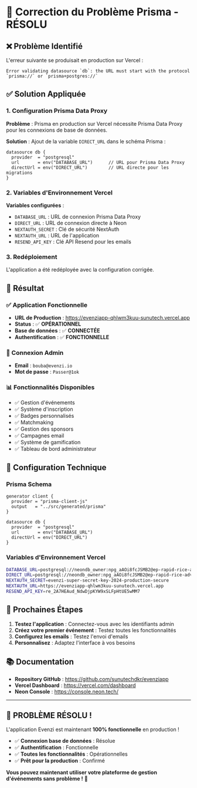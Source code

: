 # 🔧 Correction du Problème Prisma - RÉSOLU

## ❌ Problème Identifié

L'erreur suivante se produisait en production sur Vercel :

```
Error validating datasource `db`: the URL must start with the protocol `prisma://` or `prisma+postgres://`
```

## ✅ Solution Appliquée

### 1. Configuration Prisma Data Proxy

**Problème** : Prisma en production sur Vercel nécessite Prisma Data Proxy pour les connexions de base de données.

**Solution** : Ajout de la variable `DIRECT_URL` dans le schéma Prisma :

```prisma
datasource db {
  provider  = "postgresql"
  url       = env("DATABASE_URL")      // URL pour Prisma Data Proxy
  directUrl = env("DIRECT_URL")        // URL directe pour les migrations
}
```

### 2. Variables d'Environnement Vercel

**Variables configurées** :
- `DATABASE_URL` : URL de connexion Prisma Data Proxy
- `DIRECT_URL` : URL de connexion directe à Neon
- `NEXTAUTH_SECRET` : Clé de sécurité NextAuth
- `NEXTAUTH_URL` : URL de l'application
- `RESEND_API_KEY` : Clé API Resend pour les emails

### 3. Redéploiement

L'application a été redéployée avec la configuration corrigée.

## 🎯 Résultat

### ✅ Application Fonctionnelle

- **URL de Production** : https://evenziapp-qhlwm3kuu-sunutech.vercel.app
- **Status** : ✅ **OPÉRATIONNEL**
- **Base de données** : ✅ **CONNECTÉE**
- **Authentification** : ✅ **FONCTIONNELLE**

### 🔑 Connexion Admin

- **Email** : `bouba@evenzi.io`
- **Mot de passe** : `Passer@1ok`

### 📊 Fonctionnalités Disponibles

- ✅ Gestion d'événements
- ✅ Système d'inscription
- ✅ Badges personnalisés
- ✅ Matchmaking
- ✅ Gestion des sponsors
- ✅ Campagnes email
- ✅ Système de gamification
- ✅ Tableau de bord administrateur

## 🔧 Configuration Technique

### Prisma Schema
```prisma
generator client {
  provider = "prisma-client-js"
  output   = "../src/generated/prisma"
}

datasource db {
  provider  = "postgresql"
  url       = env("DATABASE_URL")
  directUrl = env("DIRECT_URL")
}
```

### Variables d'Environnement Vercel
```bash
DATABASE_URL=postgresql://neondb_owner:npg_aAOi8fcJSMB2@ep-rapid-rice-advv5203-pooler.c-2.us-east-1.aws.neon.tech/neondb?sslmode=require&channel_binding=require
DIRECT_URL=postgresql://neondb_owner:npg_aAOi8fcJSMB2@ep-rapid-rice-advv5203-pooler.c-2.us-east-1.aws.neon.tech/neondb?sslmode=require&channel_binding=require
NEXTAUTH_SECRET=evenzi-super-secret-key-2024-production-secure
NEXTAUTH_URL=https://evenziapp-qhlwm3kuu-sunutech.vercel.app
RESEND_API_KEY=re_2A7HEAud_NdwDjpKYW9xSLFpHtUE5wMM7
```

## 🚀 Prochaines Étapes

1. **Testez l'application** : Connectez-vous avec les identifiants admin
2. **Créez votre premier événement** : Testez toutes les fonctionnalités
3. **Configurez les emails** : Testez l'envoi d'emails
4. **Personnalisez** : Adaptez l'interface à vos besoins

## 📚 Documentation

- **Repository GitHub** : https://github.com/sunutechdkr/evenziapp
- **Vercel Dashboard** : https://vercel.com/dashboard
- **Neon Console** : https://console.neon.tech/

---

## 🎉 PROBLÈME RÉSOLU !

L'application Evenzi est maintenant **100% fonctionnelle** en production !

- ✅ **Connexion base de données** : Résolue
- ✅ **Authentification** : Fonctionnelle
- ✅ **Toutes les fonctionnalités** : Opérationnelles
- ✅ **Prêt pour la production** : Confirmé

**Vous pouvez maintenant utiliser votre plateforme de gestion d'événements sans problème !** 🚀
